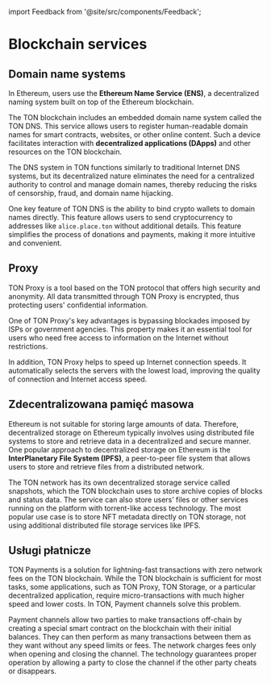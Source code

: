 import Feedback from '@site/src/components/Feedback';

# Blockchain services

## Domain name systems

In Ethereum, users use the **Ethereum Name Service (ENS)**, a decentralized naming system built on top of the Ethereum blockchain.

The TON blockchain includes an embedded domain name system called the TON DNS. This service allows users to register human-readable domain names for smart contracts, websites, or other online content. Such a device facilitates interaction with **decentralized applications (DApps)** and other resources on the TON blockchain.

The DNS system in TON functions similarly to traditional Internet DNS systems, but its decentralized nature eliminates the need for a centralized authority to control and manage domain names, thereby reducing the risks of censorship, fraud, and domain name hijacking.

One key feature of TON DNS is the ability to bind crypto wallets to domain names directly. This feature allows users to send cryptocurrency to addresses like `alice.place.ton` without additional details. This feature simplifies the process of donations and payments, making it more intuitive and convenient.

## Proxy

TON Proxy is a tool based on the TON protocol that offers high security and anonymity. All data transmitted through TON Proxy is encrypted, thus protecting users' confidential information.

One of TON Proxy's key advantages is bypassing blockades imposed by ISPs or government agencies. This property makes it an essential tool for users who need free access to information on the Internet without restrictions.

In addition, TON Proxy helps to speed up Internet connection speeds. It automatically selects the servers with the lowest load, improving the quality of connection and Internet access speed.

## Zdecentralizowana pamięć masowa

Ethereum is not suitable for storing large amounts of data. Therefore, decentralized storage on Ethereum typically involves using distributed file systems to store and retrieve data in a decentralized and secure manner. One popular approach to decentralized storage on Ethereum is the **InterPlanetary File System (IPFS)**, a peer-to-peer file system that allows users to store and retrieve files from a distributed network.

The TON network has its own decentralized storage service called snapshots, which the TON blockchain uses to store archive copies of blocks and status data. The service can also store users’ files or other services running on the platform with torrent-like access technology. The most popular use case is to store NFT metadata directly on TON storage, not using additional distributed file storage services like IPFS.

## Usługi płatnicze

TON Payments is a solution for lightning-fast transactions with zero network fees on the TON blockchain. While the TON blockchain is sufficient for most tasks, some applications, such as TON Proxy, TON Storage, or a particular decentralized application, require micro-transactions with much higher speed and lower costs. In TON, Payment channels solve this problem.

Payment channels allow two parties to make transactions off-chain by creating a special smart contract on the blockchain with their initial balances. They can then perform as many transactions between them as they want without any speed limits or fees. The network charges fees only when opening and closing the channel. The technology guarantees proper operation by allowing a party to close the channel if the other party cheats or disappears.

<Feedback />


